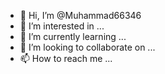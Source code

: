 - 👋 Hi, I’m @Muhammad66346
- 👀 I’m interested in ...
- 🌱 I’m currently learning ...
- 💞️ I’m looking to collaborate on ...
- 📫 How to reach me ...



